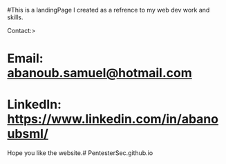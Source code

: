 #This is a landingPage I created as a refrence to my web dev work and skills.

Contact:>

# Email: abanoub.samuel@hotmail.com

# LinkedIn: https://www.linkedin.com/in/abanoubsml/

Hope you like the website.# PentesterSec.github.io
